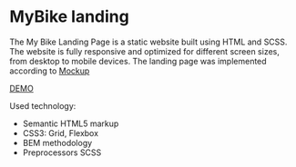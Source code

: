 # MyBike landing
The My Bike Landing Page is a static website built using HTML and SCSS. The website is fully responsive and optimized for different screen sizes, from desktop to mobile devices. The landing page was implemented according to [Mockup](https://www.figma.com/file/NZQAIydtHo5QkINyGLHNcq/BIKE-New-Version?node-id=41317%3A148&mode=dev)

[DEMO](https://ruslan-yarosh.github.io/my-bike_landing/)

Used technology:
  - Semantic HTML5 markup
  - CSS3: Grid, Flexbox
  -	BEM methodology
  -	Preprocessors SCSS
